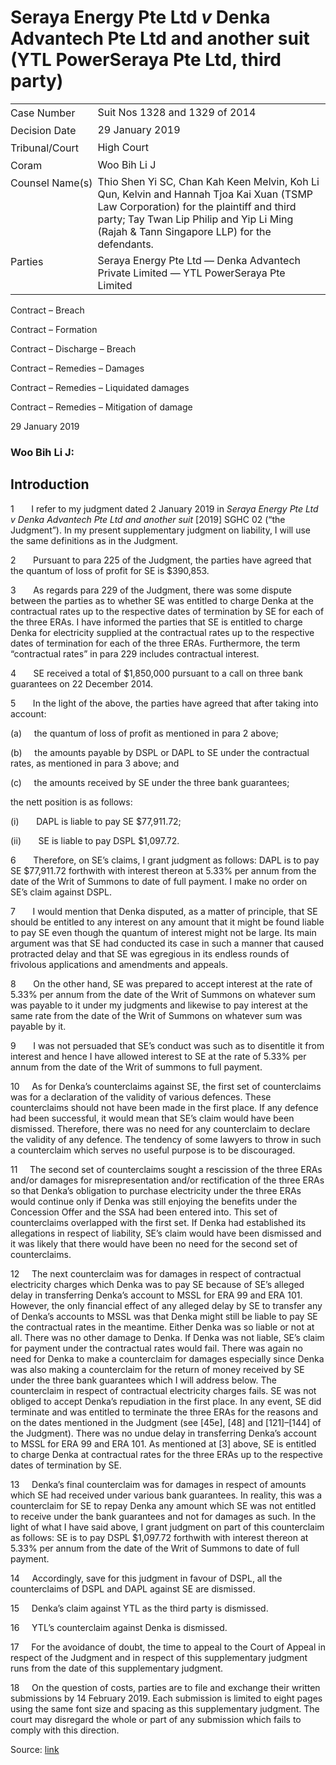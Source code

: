 # Seraya Energy Pte Ltd _v_ Denka Advantech Pte Ltd and another suit (YTL PowerSeraya Pte Ltd, third party)  

<table id="info-table"><tbody><tr class="info-row"><td class="txt-label" style="padding: 4px 0px; white-space: nowrap" valign="top">Case Number</td><td class="txt-body">Suit Nos 1328 and 1329 of 2014</td></tr><tr class="info-row"><td class="txt-label" style="padding: 4px 0px; white-space: nowrap" valign="top">Decision Date</td><td class="txt-body">29 January 2019</td></tr><tr class="info-row"><td class="txt-label" style="padding: 4px 0px; white-space: nowrap" valign="top">Tribunal/Court</td><td class="txt-body">High Court</td></tr><tr class="info-row"><td class="txt-label" style="padding: 4px 0px; white-space: nowrap" valign="top">Coram</td><td class="txt-body">Woo Bih Li J</td></tr><tr class="info-row"><td class="txt-label" style="padding: 4px 0px; white-space: nowrap" valign="top">Counsel Name(s)</td><td class="txt-body">Thio Shen Yi SC, Chan Kah Keen Melvin, Koh Li Qun, Kelvin and Hannah Tjoa Kai Xuan (TSMP Law Corporation) for the plaintiff and third party; Tay Twan Lip Philip and Yip Li Ming (Rajah &amp; Tann Singapore LLP) for the defendants.</td></tr><tr class="info-row"><td class="txt-label" style="padding: 4px 0px; white-space: nowrap" valign="top">Parties</td><td class="txt-body">Seraya Energy Pte Ltd — Denka Advantech Private Limited — YTL PowerSeraya Pte Limited</td></tr></tbody></table>

Contract – Breach

Contract – Formation

Contract – Discharge – Breach

Contract – Remedies – Damages

Contract – Remedies – Liquidated damages

Contract – Remedies – Mitigation of damage

29 January 2019

### Woo Bih Li J:

## Introduction

1       I refer to my judgment dated 2 January 2019 in _Seraya Energy Pte Ltd v Denka Advantech Pte Ltd and another suit_ \[2019\] SGHC 02 (“the Judgment”). In my present supplementary judgment on liability, I will use the same definitions as in the Judgment.

2       Pursuant to para 225 of the Judgment, the parties have agreed that the quantum of loss of profit for SE is $390,853.

3       As regards para 229 of the Judgment, there was some dispute between the parties as to whether SE was entitled to charge Denka at the contractual rates up to the respective dates of termination by SE for each of the three ERAs. I have informed the parties that SE is entitled to charge Denka for electricity supplied at the contractual rates up to the respective dates of termination for each of the three ERAs. Furthermore, the term “contractual rates” in para 229 includes contractual interest.

4       SE received a total of $1,850,000 pursuant to a call on three bank guarantees on 22 December 2014.

5       In the light of the above, the parties have agreed that after taking into account:

(a)     the quantum of loss of profit as mentioned in para 2 above;

(b)     the amounts payable by DSPL or DAPL to SE under the contractual rates, as mentioned in para 3 above; and

(c)     the amounts received by SE under the three bank guarantees;

the nett position is as follows:

(i)       DAPL is liable to pay SE $77,911.72;

(ii)       SE is liable to pay DSPL $1,097.72.

6       Therefore, on SE’s claims, I grant judgment as follows: DAPL is to pay SE $77,911.72 forthwith with interest thereon at 5.33% per annum from the date of the Writ of Summons to date of full payment. I make no order on SE’s claim against DSPL.

7       I would mention that Denka disputed, as a matter of principle, that SE should be entitled to any interest on any amount that it might be found liable to pay SE even though the quantum of interest might not be large. Its main argument was that SE had conducted its case in such a manner that caused protracted delay and that SE was egregious in its endless rounds of frivolous applications and amendments and appeals.

8       On the other hand, SE was prepared to accept interest at the rate of 5.33% per annum from the date of the Writ of Summons on whatever sum was payable to it under my judgments and likewise to pay interest at the same rate from the date of the Writ of Summons on whatever sum was payable by it.

9       I was not persuaded that SE’s conduct was such as to disentitle it from interest and hence I have allowed interest to SE at the rate of 5.33% per annum from the date of the Writ of summons to full payment.

10     As for Denka’s counterclaims against SE, the first set of counterclaims was for a declaration of the validity of various defences. These counterclaims should not have been made in the first place. If any defence had been successful, it would mean that SE’s claim would have been dismissed. Therefore, there was no need for any counterclaim to declare the validity of any defence. The tendency of some lawyers to throw in such a counterclaim which serves no useful purpose is to be discouraged.

11     The second set of counterclaims sought a rescission of the three ERAs and/or damages for misrepresentation and/or rectification of the three ERAs so that Denka’s obligation to purchase electricity under the three ERAs would continue only if Denka was still enjoying the benefits under the Concession Offer and the SSA had been entered into. This set of counterclaims overlapped with the first set. If Denka had established its allegations in respect of liability, SE’s claim would have been dismissed and it was likely that there would have been no need for the second set of counterclaims.

12     The next counterclaim was for damages in respect of contractual electricity charges which Denka was to pay SE because of SE’s alleged delay in transferring Denka’s account to MSSL for ERA 99 and ERA 101. However, the only financial effect of any alleged delay by SE to transfer any of Denka’s accounts to MSSL was that Denka might still be liable to pay SE the contractual rates in the meantime. Either Denka was so liable or not at all. There was no other damage to Denka. If Denka was not liable, SE’s claim for payment under the contractual rates would fail. There was again no need for Denka to make a counterclaim for damages especially since Denka was also making a counterclaim for the return of money received by SE under the three bank guarantees which I will address below. The counterclaim in respect of contractual electricity charges fails. SE was not obliged to accept Denka’s repudiation in the first place. In any event, SE did terminate and was entitled to terminate the three ERAs for the reasons and on the dates mentioned in the Judgment (see \[45e\], \[48\] and \[121\]–\[144\] of the Judgment). There was no undue delay in transferring Denka’s account to MSSL for ERA 99 and ERA 101. As mentioned at \[3\] above, SE is entitled to charge Denka at contractual rates for the three ERAs up to the respective dates of termination by SE.

13     Denka’s final counterclaim was for damages in respect of amounts which SE had received under various bank guarantees. In reality, this was a counterclaim for SE to repay Denka any amount which SE was not entitled to receive under the bank guarantees and not for damages as such. In the light of what I have said above, I grant judgment on part of this counterclaim as follows: SE is to pay DSPL $1,097.72 forthwith with interest thereon at 5.33% per annum from the date of the Writ of Summons to date of full payment.

14     Accordingly, save for this judgment in favour of DSPL, all the counterclaims of DSPL and DAPL against SE are dismissed.

15     Denka’s claim against YTL as the third party is dismissed.

16     YTL’s counterclaim against Denka is dismissed.

17     For the avoidance of doubt, the time to appeal to the Court of Appeal in respect of the Judgment and in respect of this supplementary judgment runs from the date of this supplementary judgment.

18     On the question of costs, parties are to file and exchange their written submissions by 14 February 2019. Each submission is limited to eight pages using the same font size and spacing as this supplementary judgment. The court may disregard the whole or part of any submission which fails to comply with this direction.


Source: [link](https://www.lawnet.sg:443/lawnet/web/lawnet/free-resources?p_p_id=freeresources_WAR_lawnet3baseportlet&p_p_lifecycle=1&p_p_state=normal&p_p_mode=view&_freeresources_WAR_lawnet3baseportlet_action=openContentPage&_freeresources_WAR_lawnet3baseportlet_docId=%2FJudgment%2F22759-SSP.xml)